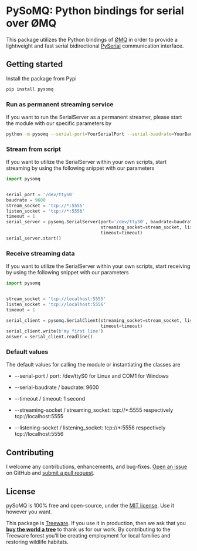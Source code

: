 # PySoMQ: Python bindings for serial over ØMQ

This package utilizes the Python bindings of [ØMQ](http://www.zeromq.org) in order to provide a lightweight and fast serial bidirectional [PySerial](https://pypi.org/project/pyserial/) communication interface.

## Getting started

Install the package from Pypi

```bash
pip install pysomq
```

### Run as permanent streaming service

If you want to run the SerialServer as a permanent streamer, please start the module with our specific parameters by

```bash
python -m pysomq --serial-port=YourSerialPort --serial-baudrate=YourBaudrate --timeout=1 --streaming-socket=tcp://*:5555 --listening-socket=tcp://*:5556
```

### Stream from script

If you want to utilize the SerialServer within your own scripts, start streaming by using the following snippet with our parameters

```python
import pysomq


serial_port = '/dev/ttyS0'
baudrate = 9600
stream_socket = 'tcp://*:5555'
listen_socket = 'tcp://*:5556'
timeout = 1
serial_server = pysomq.SerialServer(port='/dev/ttyS0', baudrate=baudrate,
                                    streaming_socket=stream_socket, listening_socket=listen_socket,
                                    timeout=timeout)
serial_server.start()
```

### Receive streaming data

If you want to utilize the SerialServer within your own scripts, start receiving by using the following snippet with our parameters

```python
import pysomq


stream_socket = 'tcp://localhost:5555'
listen_socket = 'tcp://localhost:5556'
timeout = 1

serial_client = pysomq.SerialClient(streaming_socket=stream_socket, listening_socket=listen_socket,
                                    timeout=timeout)
serial_client.write(b'my first line')
answer = serial_client.readline()
```

### Default values

The default values for calling the module or instantiating the classes are

* --serial-port / port: /dev/ttyS0 for Linux and COM1 for Windows

* --serial-baudrate / baudrate: 9600

* --timeout / timeout: 1 second

* --streaming-socket / streaming_socket: tcp://*:5555 respectively tcp://localhost:5555

* --listening-socket / listening_socket: tcp://*:5556 respectively tcp://localhost:5556

## Contributing

I welcome any contributions, enhancements, and bug-fixes.  [Open an issue](https://github.com/casabre/pySoMQ/issues) on GitHub and [submit a pull request](https://github.com/casabre/pySoMQ/pulls).

## License

pySoMQ is 100% free and open-source, under the [MIT license](LICENSE). Use it however you want.

This package is [Treeware](http://treeware.earth). If you use it in production, then we ask that you [**buy the world a tree**](https://plant.treeware.earth/casabre/pySoMQ) to thank us for our work. By contributing to the Treeware forest you’ll be creating employment for local families and restoring wildlife habitats.
